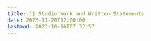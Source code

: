 ```yaml
---
title: 11 Studio Work and Written Statements
date: 2023-11-20T12:00:00
lastmod: 2023-10-16T07:37:57
---
```

